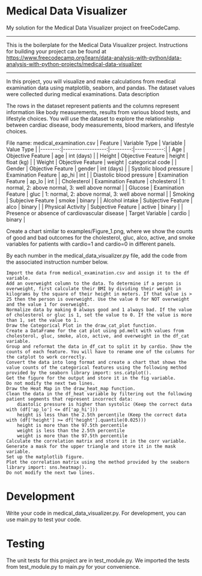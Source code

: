 # Medical Data Visualizer
My solution for the Medical Data Visualizer project on freeCodeCamp.
_____
This is the boilerplate for the Medical Data Visualizer project. Instructions for building your project can be found at https://www.freecodecamp.org/learn/data-analysis-with-python/data-analysis-with-python-projects/medical-data-visualizer
_____
In this project, you will visualize and make calculations from medical examination data using matplotlib, seaborn, and pandas. The dataset values were collected during medical examinations.
Data description

The rows in the dataset represent patients and the columns represent information like body measurements, results from various blood tests, and lifestyle choices. You will use the dataset to explore the relationship between cardiac disease, body measurements, blood markers, and lifestyle choices.

File name: medical_examination.csv
| Feature | Variable Type | Variable | Value Type |
|--------:|------------------:|---------:|------------:|
| Age |	Objective Feature | age | int (days) |
| Height |	Objective Feature | height | float (kg) |
| Weight |	Objective Feature | weight | categorical code |
| Gender |	Objective Feature | gender | int (days) |
| Systolic blood pressure | Examination Feature | ap_hi | int |
| Diastolic blood pressure |	Examination Feature | ap_lo | int  |
| Cholesterol |	Examination Feature | cholesterol |  1: normal, 2: above normal, 3: well above normal |
| Glucose |	Examination Feature | gluc |  1: normal, 2: above normal, 3: well above normal  |
| Smoking |	Subjecive Feature | smoke | binary |
| Alcohol intake |	Subjective Feature | alco | binary |
| Physical Activity |	Subjective Feature | active | binary |
| Presence or absence of cardiovascular disease |	Target Variable | cardio | binary |

Create a chart similar to examples/Figure_1.png, where we show the counts of good and bad outcomes for the cholesterol, gluc, alco, active, and smoke variables for patients with cardio=1 and cardio=0 in different panels.

By each number in the medical_data_visualizer.py file, add the code from the associated instruction number below.

    Import the data from medical_examination.csv and assign it to the df variable.
    Add an overweight column to the data. To determine if a person is overweight, first calculate their BMI by dividing their weight in kilograms by the square of their height in meters. If that value is > 25 then the person is overweight. Use the value 0 for NOT overweight and the value 1 for overweight.
    Normalize data by making 0 always good and 1 always bad. If the value of cholesterol or gluc is 1, set the value to 0. If the value is more than 1, set the value to 1.
    Draw the Categorical Plot in the draw_cat_plot function.
    Create a DataFrame for the cat plot using pd.melt with values from cholesterol, gluc, smoke, alco, active, and overweight in the df_cat variable.
    Group and reformat the data in df_cat to split it by cardio. Show the counts of each feature. You will have to rename one of the columns for the catplot to work correctly.
    Convert the data into long format and create a chart that shows the value counts of the categorical features using the following method provided by the seaborn library import: sns.catplot().
    Get the figure for the output and store it in the fig variable.
    Do not modify the next two lines.
    Draw the Heat Map in the draw_heat_map function.
    Clean the data in the df_heat variable by filtering out the following patient segments that represent incorrect data:
        diastolic pressure is higher than systolic (Keep the correct data with (df['ap_lo'] <= df['ap_hi']))
        height is less than the 2.5th percentile (Keep the correct data with (df['height'] >= df['height'].quantile(0.025)))
        height is more than the 97.5th percentile
        weight is less than the 2.5th percentile
        weight is more than the 97.5th percentile
    Calculate the correlation matrix and store it in the corr variable.
    Generate a mask for the upper triangle and store it in the mask variable.
    Set up the matplotlib figure.
    Plot the correlation matrix using the method provided by the seaborn library import: sns.heatmap().
    Do not modify the next two lines.

# Development

Write your code in medical_data_visualizer.py. For development, you can use main.py to test your code.
# Testing

The unit tests for this project are in test_module.py. We imported the tests from test_module.py to main.py for your convenience.
